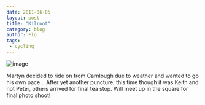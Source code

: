 ```yaml
---
date: 2011-06-05
layout: post
title: "Kilroot"
category: blog
author: Flo
tags:
 - cycling
---
```


![image](/images/2011/wpid-imag0120.jpg)



Martyn decided to ride on from Carnlough due to weather and wanted to go his own pace... After yet another puncture, this time though it was Keith and not Peter, others arrived for final tea stop. Will meet up in the square for final photo shoot! 
